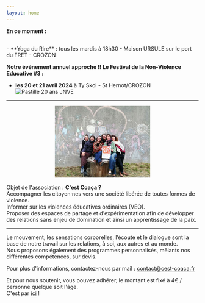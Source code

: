```yaml
---
layout: home
---
```



**En ce moment :**
<h2><balise style="background : #FFA500 ; display : inline ;"></balise></h2>
- **Yoga du Rire** : tous les mardis à 18h30 - Maison URSULE sur le port du FRET - CROZON

 **Notre événement annuel approche !! Le Festival de la Non-Violence Educative #3 :** 
 - **les 20 et 21 avril 2024** à Ty Skol - St Hernot/CROZON 
 <right><img class="fit-picture" src="./assets/img/JNVE_24-Pastille_ronde.avif"
 alt="Pastille 20 ans JNVE"></right>

*******
<center><img class="fit-picture" src="./assets/img/page-accueil-site.jpg"
     alt="Photo de l'équipe"></center>
     
Objet de l'association : **C'est Coaça ?**<br>
Accompagner les citoyen·nes vers une société libérée de toutes formes de violence.<br>
Informer sur les violences éducatives ordinaires (VEO).<br>
Proposer des espaces de partage et d'expérimentation afin de développer des relations sans enjeu de domination et ainsi un apprentissage de la paix.<br>

*******
Le mouvement, les sensations corporelles, l’écoute et le dialogue sont la base de notre travail sur les relations, à soi, aux autres et au monde.<br>
Nous proposons également des programmes personnalisés, mêlants nos différentes compétences, sur devis.

Pour plus d'informations, contactez-nous par mail : <a href="mailto:contact@cest-coaca.fr">contact@cest-coaca.fr</a>

Et pour nous soutenir, vous pouvez adhérer, le montant est fixé à 4€ / personne quelque soit l'âge. <br>
C'est par [ici](https://www.helloasso.com/associations/c-est-coaca-c-est-de-la-culture-d-ocytocine-pour-accorder-le-coeur-et-les-actes/adhesions/adhesion-2023-2024/widget-bouton) !


<!--
<center><img class="fit-picture" src="./assets/img/affiche-yoga-du-rire.jpg"
     alt="Affiche Yoga du Rire"></center>
-->
